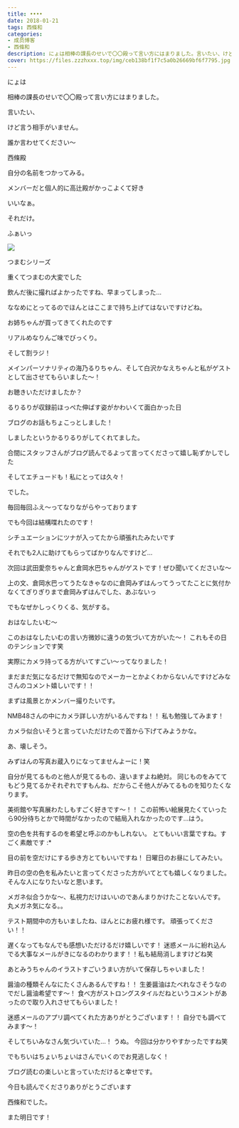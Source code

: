 ```yaml
---
title: ••••
date: 2018-01-21
tags: 西條和
categories: 
- 成员博客
- 西條和
description: にょは相棒の課長のせいで〇〇殿って言い方にはまりました。言いたい、けど言う相手がいません。誰か言わせてください〜西條殿自...
cover: https://files.zzzhxxx.top/img/ceb138bf1f7c5a0b26669bf6f7795.jpg 
---
```






にょは







相棒の課長のせいで〇〇殿って言い方にはまりました。





言いたい、

けど言う相手がいません。






誰か言わせてください〜






西條殿



自分の名前をつかってみる。








メンバーだと個人的に高辻殿がかっこよくて好き




いいなぁ。





それだけ。









ふぁいっ



![](https://files.zzzhxxx.top/img/ceb138bf1f7c5a0b26669bf6f7795.jpg)






つまむシリーズ





重くてつまむの大変でした





飲んだ後に撮ればよかったですね、早まってしまった…






ななめにとってるのでほんとはここまで持ち上げてはないですけどね。






お姉ちゃんが買ってきてくれたのです









リアルめなりんご味でびっくり。









そして割ラジ！



メインパーソナリティの海乃るりちゃん、そして白沢かなえちゃんと私がゲストとして出させてもらいました〜！



お聴きいただけましたか？





るりるりが収録前ほっぺた伸ばす姿がかわいくて面白かった日







ブログのお話もちょこっとしました！




しましたというかるりるりがしてくれてました。









合間にスタッフさんがブログ読んでるよって言ってくださって嬉し恥ずかしでした









そしてエチュードも！私にとっては久々！

でした。






毎回毎回ふえ〜ってなりながらやっております








でも今回は結構喋れたのです！




シチュエーションにツナが入ってたから頑張れたみたいです


それでも2人に助けてもらってばかりなんですけど…







次回は武田愛奈ちゃんと倉岡水巴ちゃんがゲストです！ぜひ聞いてくださいな〜







上の文、倉岡水巴ってうたなきゃなのに倉岡みずはんってうってたことに気付かなくてぎりぎりまで倉岡みずはんでした、あぶないっ



でもなぜかしっくりくる、気がする。










おはなしたいむ〜



このおはなしたいむの言い方微妙に違うの気づいて方がいた〜！
これもその日のテンションです笑




実際にカメラ持ってる方がいてすごい〜ってなりました！

まだまだ気になるだけで無知なのでメーカーとかよくわからないんですけどみなさんのコメント嬉しいです！！

まずは風景とかメンバー撮りたいです。

NMB48さんの中にカメラ詳しい方がいるんですね！！
私も勉強してみます！

カメラ似合いそうと言っていただけたので首から下げてみようかな。

あ、壊しそう。



みずはんの写真お蔵入りになってませんよーに！笑







自分が見てるものと他人が見てるもの、違いますよね絶対。
同じものをみててもどう見てるかそれぞれですもんね、だからこそ他人がみてるものを知りたくなります。




美術館や写真展わたしもすごく好きです〜！！
この前怖い絵展見たくていったら90分待ちとかで時間がなかったので結局入れなかったのです…はう。




空の色を共有するのを希望と呼ぶのかもしれない。
とてもいい言葉ですね。すごく素敵です :*




目の前を空だけにする歩き方とてもいいですね！
日曜日のお昼にしてみたい。





昨日の空の色を私みたいと言ってくださった方がいてとても嬉しくなりました。
そんな人になりたいなと思います。



メガネ似合うかな〜、私視力だけはいいのであんまりかけたことないんです。
丸メガネ気になる。。




テスト期間中の方もいましたね、ほんとにお疲れ様です。
頑張ってください！！



遅くなってもなんでも感想いただけるだけ嬉しいです！
迷惑メールに紛れ込んでる大事なメールがきになるのわかります！！私も結局消しますけどね笑




あとみうちゃんのイラストすごいうまい方がいて保存しちゃいました！



醤油の種類そんなにたくさんあるんですね！！
生姜醤油はたべれなさそうなのでだし醤油希望です〜！
食べ方がストロングスタイルだねというコメントがあったので取り入れさせてもらいました！



迷惑メールのアプリ調べてくれた方ありがとうございます！！
自分でも調べてみます〜！





そしてちいみなさん気づいていた…！
うぬ。
今回は分かりやすかったですね笑

でもちいはちょいちょいはさんでいくのでお見逃しなく！



ブログ読むの楽しいと言っていただけると幸せです。




今日も読んでくださりありがとうございます





西條和でした。



また明日です！


